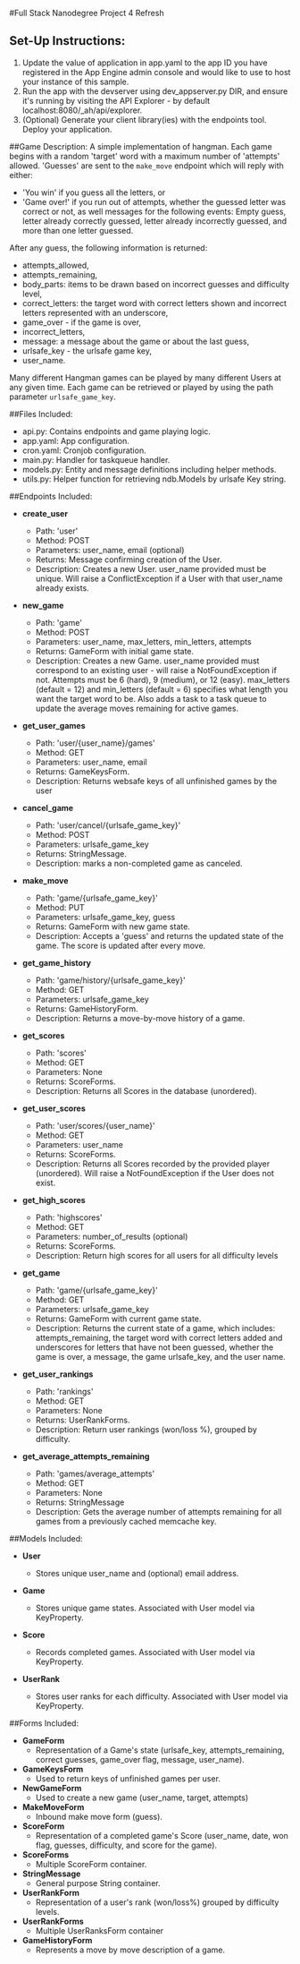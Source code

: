 #Full Stack Nanodegree Project 4 Refresh

## Set-Up Instructions:
1.  Update the value of application in app.yaml to the app ID you have registered
 in the App Engine admin console and would like to use to host your instance of this sample.
1.  Run the app with the devserver using dev_appserver.py DIR, and ensure it's
 running by visiting the API Explorer - by default localhost:8080/_ah/api/explorer.
1.  (Optional) Generate your client library(ies) with the endpoints tool.
 Deploy your application.



##Game Description:
A simple implementation of hangman. Each game begins with a random 'target'
word with  a maximum number of 'attempts' allowed.
'Guesses' are sent to the `make_move` endpoint which will reply
with either:
  * 'You win' if you guess all the letters, or
  * 'Game over!' if you run out of attempts,
whether the guessed letter was correct or not,
as well messages for the following events:
Empty guess, letter already correctly guessed, letter already incorrectly
guessed, and more than one letter guessed.

After any guess, the following information is returned:
  * attempts_allowed,
  * attempts_remaining,
  * body_parts: items to be drawn based on incorrect guesses and difficulty level,
  * correct_letters: the target word with correct letters shown and incorrect letters represented with an underscore,
  * game_over - if the game is over,
  * incorrect_letters,
  * message: a message about the game or about the last guess,
  * urlsafe_key - the urlsafe game key,
  * user_name.

Many different Hangman games can be played by many different Users at any
given time. Each game can be retrieved or played by using the path parameter
`urlsafe_game_key`.

##Files Included:
 - api.py: Contains endpoints and game playing logic.
 - app.yaml: App configuration.
 - cron.yaml: Cronjob configuration.
 - main.py: Handler for taskqueue handler.
 - models.py: Entity and message definitions including helper methods.
 - utils.py: Helper function for retrieving ndb.Models by urlsafe Key string.

##Endpoints Included:
 - **create_user**
    - Path: 'user'
    - Method: POST
    - Parameters: user_name, email (optional)
    - Returns: Message confirming creation of the User.
    - Description: Creates a new User. user_name provided must be unique. Will
    raise a ConflictException if a User with that user_name already exists.

 - **new_game**
    - Path: 'game'
    - Method: POST
    - Parameters: user_name, max_letters, min_letters, attempts
    - Returns: GameForm with initial game state.
    - Description: Creates a new Game. user_name provided must correspond to an
    existing user - will raise a NotFoundException if not.
    Attempts must be 6 (hard), 9 (medium), or 12 (easy).
    max_letters (default = 12) and min_letters (default = 6) specifies what
    length you want the target word to be.
    Also adds a task to a task queue to update the average moves remaining
    for active games.

 - **get_user_games**
    - Path: 'user/{user_name}/games'
    - Method: GET
    - Parameters: user_name, email
    - Returns: GameKeysForm.
    - Description: Returns websafe keys of all unfinished games by the user

 - **cancel_game**
     - Path: 'user/cancel/{urlsafe_game_key}'
     - Method: POST
     - Parameters: urlsafe_game_key
     - Returns: StringMessage.
     - Description: marks a non-completed game as canceled.

 - **make_move**
    - Path: 'game/{urlsafe_game_key}'
    - Method: PUT
    - Parameters: urlsafe_game_key, guess
    - Returns: GameForm with new game state.
    - Description: Accepts a 'guess' and returns the updated state of the game.
    The score is updated after every move.

 - **get_game_history**
    - Path: 'game/history/{urlsafe_game_key}'
    - Method: GET
    - Parameters: urlsafe_game_key
    - Returns: GameHistoryForm.
    - Description: Returns a move-by-move history of a game.

 - **get_scores**
      - Path: 'scores'
      - Method: GET
      - Parameters: None
      - Returns: ScoreForms.
      - Description: Returns all Scores in the database (unordered).

 - **get_user_scores**
     - Path: 'user/scores/{user_name}'
     - Method: GET
     - Parameters: user_name
     - Returns: ScoreForms.
     - Description: Returns all Scores recorded by the provided player (unordered).
     Will raise a NotFoundException if the User does not exist.

 - **get_high_scores**
      - Path: 'highscores'
      - Method: GET
      - Parameters: number_of_results (optional)
      - Returns: ScoreForms.
      - Description: Return high scores for all users for all difficulty levels

 - **get_game**
    - Path: 'game/{urlsafe_game_key}'
    - Method: GET
    - Parameters: urlsafe_game_key
    - Returns: GameForm with current game state.
    - Description: Returns the current state of a game, which includes:
      attempts_remaining, the target word with correct letters added and
      underscores for letters that have not been guessed, whether the game is
      over, a message, the game urlsafe_key, and the user name.

 - **get_user_rankings**
     - Path: 'rankings'
     - Method: GET
     - Parameters: None
     - Returns: UserRankForms.
     - Description: Return user rankings (won/loss %), grouped by difficulty.

 - **get_average_attempts_remaining**
    - Path: 'games/average_attempts'
    - Method: GET
    - Parameters: None
    - Returns: StringMessage
    - Description: Gets the average number of attempts remaining for all games
    from a previously cached memcache key.


##Models Included:
 - **User**
    - Stores unique user_name and (optional) email address.

 - **Game**
    - Stores unique game states. Associated with User model via KeyProperty.

 - **Score**
    - Records completed games. Associated with User model via KeyProperty.

- **UserRank**
    - Stores user ranks for each difficulty. Associated with User model via
      KeyProperty.

##Forms Included:
 - **GameForm**
    - Representation of a Game's state (urlsafe_key, attempts_remaining,
    correct guesses, game_over flag, message, user_name).
 - **GameKeysForm**
    - Used to return keys of unfinished games per user.
 - **NewGameForm**
    - Used to create a new game (user_name, target, attempts)
 - **MakeMoveForm**
    - Inbound make move form (guess).
 - **ScoreForm**
    - Representation of a completed game's Score (user_name, date, won flag,
    guesses, difficulty, and score for the game).
 - **ScoreForms**
    - Multiple ScoreForm container.
 - **StringMessage**
    - General purpose String container.
 - **UserRankForm**
     - Representation of a user's rank (won/loss%) grouped by difficulty
      levels.
 - **UserRankForms**
     - Multiple UserRanksForm container
 - **GameHistoryForm**
    - Represents a move by move description of a game.
